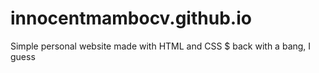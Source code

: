 # innocentmambocv.github.io

Simple personal website made with HTML and CSS 
$ back with a bang, I guess
